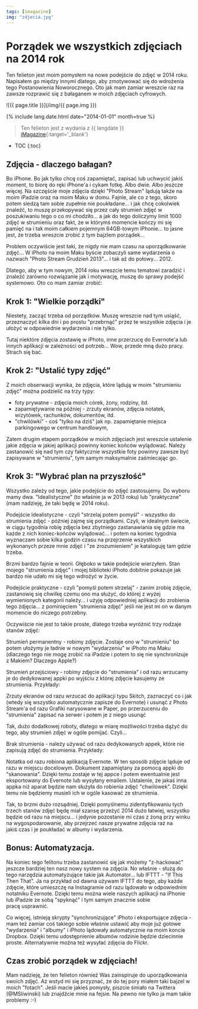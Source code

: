```yaml
---
tags: [imagazine]
img: "zdjecia.jpg"
---
```


# Porządek we wszystkich zdjęciach na 2014 rok

Ten felieton jest moim pomysłem na nowe podejście do zdjęć w 2014 roku. Napisałem go między innymi dlatego, aby zmotywować się do wdrożenia tego Postanowienia Noworocznego. Oto jak mam zamiar wreszcie raz na zawsze rozprawić się z bałaganem w moich zdjęciach cyfrowych.

<!--More-->

![{{ page.title }}](/img/{{ page.img }})

{% include lang.date.html date="2014-01-01" month=true %}

> Ten felieton jest z wydania z {{ langdate }} [iMagazine](https://imagazine.pl){:target='_blank'}

* TOC
{:toc}

## Zdjęcia - dlaczego bałagan?

Bo iPhone. Bo jak tylko chcę coś zapamiętać, zapisać lub uchwycić jakiś moment, to biorę do ręki iPhone'a i cykam fotkę. Albo dwie. Albo jeszcze więcej. Na szczęście moje zdjęcia dzięki "Photo Stream" lądują także na moim iPadzie oraz na moim Maku w domu. Fajnie, ale co z tego, skoro potem siedzą tam sobie zupełnie nie poukładane... i jak chcę cokolwiek znaleźć, to muszę przekopywać się przez cały strumień zdjęć w poszukiwaniu tego o co mi chodziło... a jak do tego doliczymy limit 1000 zdjęć w strumieniu oraz fakt, że w którymś momencie kończy mi się pamięć na i tak moim całkiem pojemnym 64GB-towym iPhonie... to jasne jest, że trzeba wreszcie zrobić z tym bajzlem porządek...

Problem oczywiście jest taki, że nigdy nie mam czasu na uporządkowanie zdjęć... W iPhoto na moim Maku byście zobaczyli same wydarzenia o nazwach "Photo Stream Grudzień 2013"... i tak aż do połowy... 2012.

Dlatego, aby w tym nowym, 2014 roku wreszcie temu tematowi zaradzić i znaleźć zarówno rozwiązanie jak i motywację, muszę do sprawy podejść systemowo. Oto co mam zamiar zrobić:

## Krok 1: "Wielkie porządki"

Niestety, zacząć trzeba od porządków. Muszę wreszcie nad tym usiąść, przeznaczyć kilka dni i po prostu "przebrnąć" przez te wszystkie zdjęcia i je ułożyć w odpowiednie wydarzenia i nie tylko.

Tutaj niektóre zdjęcia zostawię w iPhoto, inne przerzucę do Evernote'a lub innych aplikacji w zależności od potrzeb... Wow, przede mną dużo pracy. Strach się bać.

## Krok 2: "Ustalić typy zdjęć"

Z moich obserwacji wynika, że zdjęcia, które lądują w moim "strumieniu zdjęć" można podzielić na trzy typy:

- foty prywatne - zdjęcia moich córek, żony, rodziny, itd.
- zapamiętywanie na później - zrzuty ekranów, zdjęcia notatek, wizytówek, rachunków, dokumentów, itd.
- "chwilówki" - coś "tylko na dziś" jak np. zapamiętanie miejsca parkingowego w centrum handlowym,

Zatem drugim etapem porządków w moich zdjęciach jest wreszcie ustalenie jakie zdjęcia w jakiej aplikacji powinny koniec końców wylądować. Należy zastanowić się nad tym czy faktycznie wszystkie foty powinny zawsze być zapisywane w "strumieniu", tym samym maksymalnie zaśmiecając go.

## Krok 3: "Wybrać plan na przyszłość"

Wszystko zależy od tego, jakie podejście do zdjęć zastosujemy. Do wyboru mamy dwa. "Idealistyczne" (to właśnie ja w 2013 roku) lub "praktyczne" (mam nadzieję, że taki będę w 2014 roku).

Podejście Idealistyczne - czyli "strzelaj potem pomyśl" - wszystko do strumienia zdjęć - później zajmę się porządkami. Czyli, w idealnym świecie, w ciągu tygodnia robię zdjęcia bez zbytniego zastanawiania się gdzie ma każde z nich koniec-końców wylądować... i potem na koniec tygodnia wyznaczam sobie kilka godzin czasu na przejrzenie wszystkich wykonanych przeze mnie zdjęć i "ze zrozumieniem" je kataloguję tam gdzie trzeba.

Brzmi bardzo fajnie w teorii. Głęboko w takie podejście wierzyłem. Stan mojego "strumienia zdjęć" i mojej biblioteki iPhoto dobitnie pokazuje jak bardzo nie udało mi się tego wdrożyć w życie.

Podejście praktyczne - czyli "pomyśl potem strzelaj" - zanim zrobię zdjęcie, zastanowię się chwilkę czemu ono ma służyć, do której z wyżej wymienionych kategorii należy... i użyję odpowiedniej aplikacji do zrobienia tego zdjęcia... z pominięciem "strumienia zdjęć" jeśli nie jest mi on w danym momencie do niczego potrzebny.

Oczywiście nie jest to takie proste, dlatego trzeba wyróżnić trzy rodzaje stanów zdjęć:

Strumień permanentny - robimy zdjęcie. Zostaje ono w "strumieniu" bo potem ułożymy je ładnie w nowym "wydarzeniu" w iPhoto ma Maku (dlaczego tego nie mogę zrobić na iPadzie i potem to się nie synchronizuje z Makiem? Dlaczego Apple?)

Strumień przejściowy - robimy zdjęcie do "strumienia" i od razu wrzucamy je do dedykowanej appki po wyjściu z której zdjęcie kasujemy ze strumienia. Przykłady:

Zrzuty ekranów od razu wrzucać do aplikacji typu Skitch, zaznaczyć co i jak (wtedy się wszystko automatycznie zapisze do Evernote) i usunąć z Photo Stream'a od razu
Grafiki narysowane w Paper, po przerzuceniu do "strumienia" zapisać na serwer i potem je z niego usunąć

Tak, dużo dodatkowej roboty, dlatego w miarę możliwości trzeba dążyć do tego, aby strumień zdjęć w ogóle pomijać. Czyli...

Brak strumienia - należy używać od razu dedykowanych appek, które nie zapisują zdjęć do strumienia. Przykłady:

Notatka od razu robiona aplikacją Evernote. W ten sposób zdjęcie ląduje od razu w miejscu docelowym.
Dokument zapamiętany za pomocą appki do "skanowania". Dzięki temu zostaje w tej appce i potem ewentualnie jest eksportowany do Evernote lub wysyłany emailem.
Ustalenie, że jakaś inna appka niż aparat będzie nam służyła do robienia zdjęć "chwilówek". Dzięki temu nie będziemy musieli ich w ogóle kasować ze strumienia. 

Tak, to brzmi dużo rozsądniej. Dzięki pomyślnemu zidentyfikowaniu tych trzech stanów zdjęć będę miał szansę przeżyć 2014 dużo łatwiej, wszystko będzie od razu na miejscu... i jedynie pozostanie mi czas z żoną przy winku na wygospodarowanie, aby przejrzeć nasze prywatne zdjęcia raz na jakiś czas i je poukładać w albumy i wydarzenia.

## Bonus: Automatyzacja.

Na koniec tego felitonu trzeba zastanowić się jak możemy "z-hackować" jeszcze bardziej ten nasz nowy system na zdjęcia. No właśnie - służą do tego narzędzia automatyzujące takie jak Automator... lub IFTTT - "If This Then That". Ja na przykład od dawna używam IFTTT do tego, aby każde zdjęcie, które umieszczę na Instagramie od razu lądowało w odpowiednim notatniku Evernote. Dzięki temu można wiele naszych aplikacji na iPhonie lub iPadzie ze sobą "spyknąć" i tym samym znacznie sobie pracę usprawnić.

Co więcej, istnieją skrypty "synchronizujące" iPhoto i eksportujące zdjęcia - mam też zamiar coś takiego sobie właśnie ustawić aby moje już gotowe "wydarzenia" i "albumy" i iPhoto lądowały automatycznie na moim koncie Dropbox. Dzięki temu udostępnienie albumów rodzinie będzie dziecinnie proste. Alternatywnie można też wysyłać zdjęcia do Flickr.

## Czas zrobić porządek w zdjęciach!

Mam nadzieję, że ten felieton również Was zainspiruje do uporządkowania swoich zdjęć. Aż wstyd mi się przyznać, że do tej pory miałem taki bajzel w moich "fotach". Jeśli macie jakieś pomysły, piszcie śmiało na Twittera (@MSliwinski) lub znajdźcie mnie na fejsie. Na pewno nie tylko ja mam takie problemy :-)

[n]: https://michael.gratis/nozbe_pl
[np]: https://michael.gratis/nozbepersonal_pl
